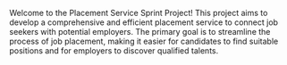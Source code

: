 Welcome to the Placement Service Sprint Project! This project aims to develop a comprehensive and efficient placement service to connect job seekers with potential employers. The primary goal is to streamline the process of job placement, making it easier for candidates to find suitable positions and for employers to discover qualified talents.
